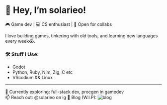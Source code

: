 # 👋 Hey, I’m solarieo!

🎮 Game dev | 💻 CS enthusiast | 🤝 Open for collabs

I love building games, tinkering with old tools, and learning new languages every week😭.

### 🛠️ Stuff I Use:
- Godot
- Python, Ruby, Nim, Zig, C etc
- VScodium && Linux
---

🌱 Currently exploring: full-stack dev, procgen in gamedev  
📫 Reach out: @solarieo on ig
💽 Blog (W.I.P): ![blog](www.solarquest.bearblog.dev)